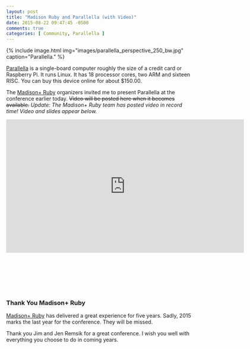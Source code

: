 ```yaml
---
layout: post
title: "Madison Ruby and Parallella (with Video)"
date: 2015-08-22 09:47:45 -0500
comments: true
categories: [ Community, Parallella ]
---
```

{% include image.html img="images/parallella_perspective_250_bw.jpg" caption="Parallella." %} 

[Parallella](/blog/2014/07/07/parallella-quick-start-guide-with-gotchas/) is a single-board computer roughly the size of a credit card or Raspberry Pi. It runs Linux. It has 18 processor cores, two ARM and sixteen RISC. You can buy this device online for about $150.00.

The [Madison+ Ruby](http://madisonpl.us/ruby/) organizers invited me to present Parallella at the conference earlier today. <strike>Video will be posted here when it becomes available.</strike> _Update: The Madison+ Ruby team has posted video in record time! Video and slides appear below._
<!--more-->
<center><iframe width="640" height="360" src="https://www.youtube.com/embed/BHZCCUEzK0s" frameborder="0" allowfullscreen></iframe></center>
<br/>&nbsp;
<br/>&nbsp;
<center><script async class="speakerdeck-embed" data-id="cf2abfd4752a417ca7b399761af38e2a" data-ratio="1.77777777777778" src="//speakerdeck.com/assets/embed.js"></script></center>
<br/>&nbsp;
<br/>&nbsp;

### Thank You Madison+ Ruby
[Madison+ Ruby](/blog/2013/08/25/madison-ruby-2013/) has delivered a great experience for five years. Sadly, 2015 marks the last year for the conference. They will be missed.

Thank you Jim and Jen Remsik for a great conference. I wish you well with everything you choose to do in coming years.

